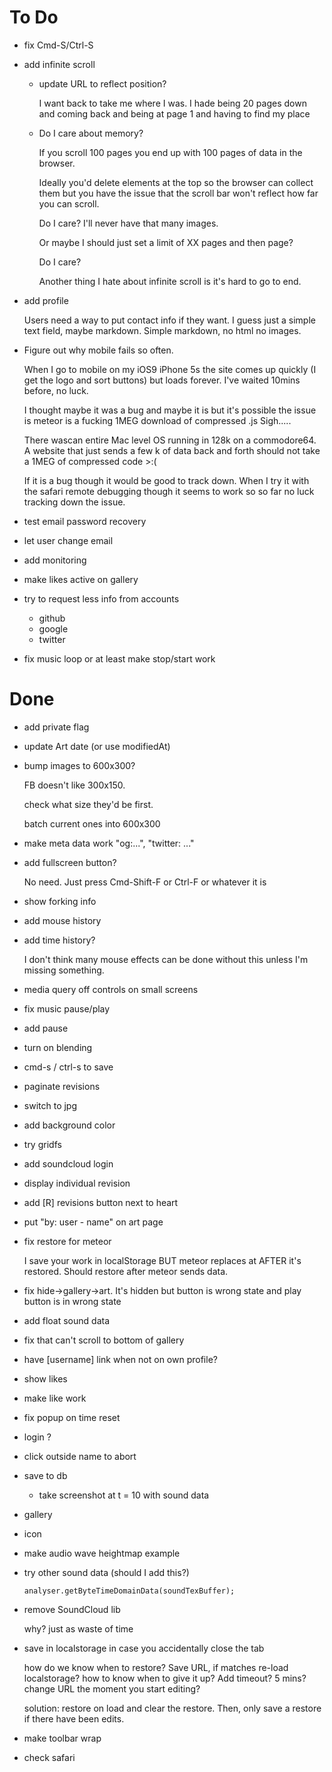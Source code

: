 ﻿# To Do

*   fix Cmd-S/Ctrl-S

*   add infinite scroll

    *   update URL to reflect position?

        I want back to take me where I was.
        I hade being 20 pages down and coming
        back and being at page 1 and having
        to find my place

    *   Do I care about memory?

        If you scroll 100 pages you end up
        with 100 pages of data in the browser.

        Ideally you'd delete elements at the
        top so the browser can collect them
        but you have the issue that the scroll
        bar won't reflect how far you can scroll.

        Do I care? I'll never have that many
        images.

        Or maybe I should just set a limit
        of XX pages and then page?

        Do I care?

        Another thing I hate about infinite
        scroll is it's hard to go to end.

*   add profile

    Users need a way to put contact info if they
    want. I guess just a simple text field,
    maybe markdown. Simple markdown, no html
    no images.

*   Figure out why mobile fails so often.

    When I go to mobile on my iOS9 iPhone 5s the site
    comes up quickly (I get the logo and sort buttons)
    but loads forever. I've waited 10mins before, no luck.

    I thought maybe it was a bug and maybe it is but it's
    possible the issue is meteor is a fucking 1MEG download
    of compressed .js  Sigh.....

    There wascan entire Mac level OS running in 128k on a commodore64.
    A website that just sends a few k of data back
    and forth should not take a 1MEG of compressed code >:(

    If it is a bug though it would be good to track down.
    When I try it with the safari remote debugging though
    it seems to work so so far no luck tracking down the issue.

*   test email password recovery

*   let user change email

*   add monitoring

*   make likes active on gallery

*   try to request less info from accounts

    *   github
    *   google
    *   twitter

*   fix music loop or at least make stop/start work

# Done

*   add private flag

*   update Art date (or use modifiedAt)

*   bump images to 600x300?

    FB doesn't like 300x150.

    check what size they'd be first.

    batch current ones into 600x300

*   make meta data work "og:...", "twitter: ..."

*   add fullscreen button?

    No need. Just press Cmd-Shift-F or Ctrl-F or whatever it is

*   show forking info

*   add mouse history

*   add time history?

    I don't think many mouse effects can be done without
    this unless I'm missing something.

*   media query off controls on small screens

*   fix music pause/play

*   add pause

*   turn on blending

*   cmd-s / ctrl-s to save

*   paginate revisions

*   switch to jpg

*   add background color

*   try gridfs

*   add soundcloud login

*   display individual revision

*   add [R] revisions button next to heart

*   put "by: user - name" on art page

*   fix restore for meteor

    I save your work in localStorage BUT meteor replaces at AFTER it's restored.
    Should restore after meteor sends data.

*   fix hide->gallery->art. It's hidden but button is wrong state and play button is in wrong state

*   add float sound data

*   fix that can't scroll to bottom of gallery

*   have [username] link when not on own profile?

*   show likes

*   make like work

*   fix popup on time reset

*   login ?

*   click outside name to abort

*   save to db

    * take screenshot at t = 10 with sound data

*   gallery

*   icon

*   make audio wave heightmap example

*   try other sound data (should I add this?)

        analyser.getByteTimeDomainData(soundTexBuffer);

*   remove SoundCloud lib

    why? just as waste of time

*   save in localstorage in case you accidentally close the tab

    how do we know when to restore? Save URL, if matches re-load
    localstorage? how to know when to give it up? Add timeout? 5 mins?
    change URL the moment you start editing?

    solution: restore on load and clear the restore. Then, only
    save a restore if there have been edits.

*   make toolbar wrap

*   check safari


